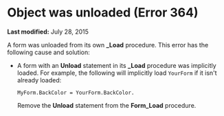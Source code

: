 
# Object was unloaded (Error 364)

 **Last modified:** July 28, 2015

A form was unloaded from its own  **_Load** procedure. This error has the following cause and solution:




- A form with an  **Unload** statement in its **_Load** procedure was implicitly loaded. For example, the following will implicitly load `YourForm` if it isn't already loaded:
    
  ```
  MyForm.BackColor = YourForm.BackColor. 

  ```


    Remove the  **Unload** statement from the **Form_Load** procedure.
    

